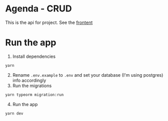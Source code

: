 # Agenda - CRUD

This is the api for project. See the [frontent](https://github.com/gusgalote/agenda-crud-react)

# Run the app

1. Install dependencies

```bash
yarn
```

2. Rename `.env.example` to `.env` and set your database (I'm using postgres) info accordingly
3. Run the migrations

```bash
yarn typeorm migration:run
```

4. Run the app

```
yarn dev
```

